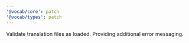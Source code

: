 ```yaml
---
'@vocab/core': patch
'@vocab/types': patch
---
```


Validate translation files as loaded. Providing additional error messaging.
